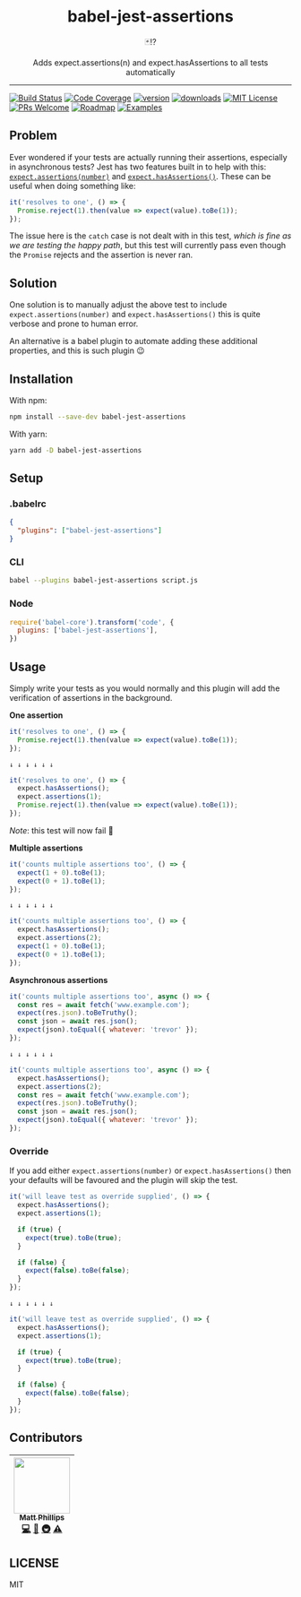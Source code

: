 <div align="center">
  <h1>babel-jest-assertions</h1>

  🃏⁉️

  Adds expect.assertions(n) and expect.hasAssertions to all tests automatically
</div>

<hr />

[![Build Status](https://img.shields.io/travis/mattphillips/babel-jest-assertions.svg?style=flat-square)](https://travis-ci.org/mattphillips/babel-jest-assertions)
[![Code Coverage](https://img.shields.io/codecov/c/github/mattphillips/babel-jest-assertions.svg?style=flat-square)](https://codecov.io/github/mattphillips/babel-jest-assertions)
[![version](https://img.shields.io/npm/v/babel-jest-assertions.svg?style=flat-square)](https://www.npmjs.com/package/babel-jest-assertions)
[![downloads](https://img.shields.io/npm/dm/babel-jest-assertions.svg?style=flat-square)](http://npm-stat.com/charts.html?package=babel-jest-assertions&from=2017-09-14)
[![MIT License](https://img.shields.io/npm/l/babel-jest-assertions.svg?style=flat-square)](https://github.com/mattphillips/babel-jest-assertions/blob/master/LICENSE)
[![PRs Welcome](https://img.shields.io/badge/PRs-welcome-brightgreen.svg?style=flat-square)](http://makeapullrequest.com)
[![Roadmap](https://img.shields.io/badge/%F0%9F%93%94-roadmap-CD9523.svg?style=flat-square)](https://github.com/mattphillips/babel-jest-assertions/blob/master/docs/ROADMAP.md)
[![Examples](https://img.shields.io/badge/%F0%9F%92%A1-examples-ff615b.svg?style=flat-square)](https://github.com/mattphillips/babel-jest-assertions/tree/master/examples)

## Problem

Ever wondered if your tests are actually running their assertions, especially in asynchronous tests? Jest has two features
built in to help with this: [`expect.assertions(number)`](https://facebook.github.io/jest/docs/en/expect.html#expectassertionsnumber)
and [`expect.hasAssertions()`](https://facebook.github.io/jest/docs/en/expect.html#expecthasassertions). These can be
useful when doing something like:

```js
it('resolves to one', () => {
  Promise.reject(1).then(value => expect(value).toBe(1));
});
```

The issue here is the `catch` case is not dealt with in this test, _which is fine as we are testing the happy path_,
but this test will currently pass even though the `Promise` rejects and the assertion is never ran.

## Solution

One solution is to manually adjust the above test to include `expect.assertions(number)` and `expect.hasAssertions()`
this is quite verbose and prone to human error.

An alternative is a babel plugin to automate adding these additional properties, and this is such plugin 😉

## Installation

With npm:
```sh
npm install --save-dev babel-jest-assertions
```

With yarn:
```sh
yarn add -D babel-jest-assertions
```

## Setup

### .babelrc

```json
{
  "plugins": ["babel-jest-assertions"]
}
```

### CLI

```sh
babel --plugins babel-jest-assertions script.js
```

### Node

```javascript
require('babel-core').transform('code', {
  plugins: ['babel-jest-assertions'],
})
```

## Usage

Simply write your tests as you would normally and this plugin will add the verification of assertions in the background.

**One assertion**
```js
it('resolves to one', () => {
  Promise.reject(1).then(value => expect(value).toBe(1));
});
```

`↓ ↓ ↓ ↓ ↓ ↓`

```js
it('resolves to one', () => {
  expect.hasAssertions();
  expect.assertions(1);
  Promise.reject(1).then(value => expect(value).toBe(1));
});
```
_Note_: this test will now fail 🎉

**Multiple assertions**
```js
it('counts multiple assertions too', () => {
  expect(1 + 0).toBe(1);
  expect(0 + 1).toBe(1);
});
```

`↓ ↓ ↓ ↓ ↓ ↓`

```js
it('counts multiple assertions too', () => {
  expect.hasAssertions();
  expect.assertions(2);
  expect(1 + 0).toBe(1);
  expect(0 + 1).toBe(1);
});
```

**Asynchronous assertions**
```js
it('counts multiple assertions too', async () => {
  const res = await fetch('www.example.com');
  expect(res.json).toBeTruthy();
  const json = await res.json();
  expect(json).toEqual({ whatever: 'trevor' });
});
```

`↓ ↓ ↓ ↓ ↓ ↓`

```js
it('counts multiple assertions too', async () => {
  expect.hasAssertions();
  expect.assertions(2);
  const res = await fetch('www.example.com');
  expect(res.json).toBeTruthy();
  const json = await res.json();
  expect(json).toEqual({ whatever: 'trevor' });
});
```

### Override

If you add either `expect.assertions(number)` or `expect.hasAssertions()` then your defaults will be favoured and the
plugin will skip the test.

```js
it('will leave test as override supplied', () => {
  expect.hasAssertions();
  expect.assertions(1);

  if (true) {
    expect(true).toBe(true);
  }

  if (false) {
    expect(false).toBe(false);
  }
});
```

`↓ ↓ ↓ ↓ ↓ ↓`

```js
it('will leave test as override supplied', () => {
  expect.hasAssertions();
  expect.assertions(1);

  if (true) {
    expect(true).toBe(true);
  }

  if (false) {
    expect(false).toBe(false);
  }
});
```

## Contributors

<!-- ALL-CONTRIBUTORS-LIST:START - Do not remove or modify this section -->
| [<img src="https://avatars0.githubusercontent.com/u/5610087?v=4" width="100px;"/><br /><sub>Matt Phillips</sub>](http://mattphillips.io)<br />[💻](https://github.com/mattphillips/babel-jest-assertions/commits?author=mattphillips "Code") [📖](https://github.com/mattphillips/babel-jest-assertions/commits?author=mattphillips "Documentation") [🚇](#infra-mattphillips "Infrastructure (Hosting, Build-Tools, etc)") [⚠️](https://github.com/mattphillips/babel-jest-assertions/commits?author=mattphillips "Tests") |
| :---: |
<!-- ALL-CONTRIBUTORS-LIST:END -->

## LICENSE

MIT
